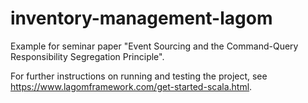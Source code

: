 # inventory-management-lagom

Example for seminar paper "Event Sourcing and the Command-Query Responsibility Segregation Principle".

For further instructions on running and testing the project, see https://www.lagomframework.com/get-started-scala.html.


